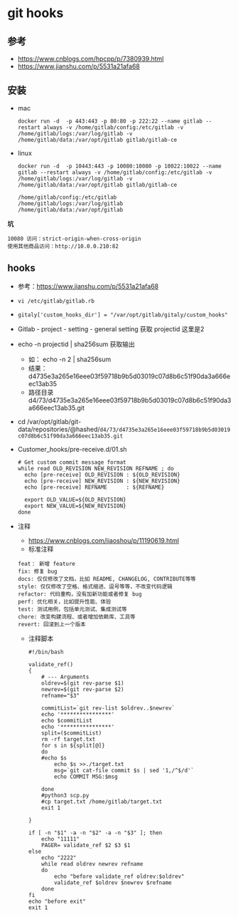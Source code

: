 # git hooks



## 参考

* https://www.cnblogs.com/hpcpp/p/7380939.html
* https://www.jianshu.com/p/5531a21afa68

## 安装

* mac

  ```shell
  docker run -d  -p 443:443 -p 80:80 -p 222:22 --name gitlab --restart always -v /home/gitlab/config:/etc/gitlab -v /home/gitlab/logs:/var/log/gitlab -v /home/gitlab/data:/var/opt/gitlab gitlab/gitlab-ce
  ```

* linux

  ```
  docker run -d  -p 10443:443 -p 10080:10080 -p 10022:10022 --name gitlab --restart always -v /home/gitlab/config:/etc/gitlab -v /home/gitlab/logs:/var/log/gitlab -v /home/gitlab/data:/var/opt/gitlab gitlab/gitlab-ce
  
  /home/gitlab/config:/etc/gitlab
  /home/gitlab/logs:/var/log/gitlab
  /home/gitlab/data:/var/opt/gitlab
  ```

**坑**

```
10080 访问：strict-origin-when-cross-origin
使用其他商品访问：http://10.0.0.210:82
```



## hooks

* 参考：https://www.jianshu.com/p/5531a21afa68
* `vi /etc/gitlab/gitlab.rb` 
* `gitaly['custom_hooks_dir'] = "/var/opt/gitlab/gitaly/custom_hooks"`



* Gitlab - project - setting - general setting  获取 projectid  这里是2
* echo -n projectid | sha256sum   获取输出
  * 如： echo -n 2 | sha256sum  
  * 结果： d4735e3a265e16eee03f59718b9b5d03019c07d8b6c51f90da3a666eec13ab35
  * 路径目录 d4/73/d4735e3a265e16eee03f59718b9b5d03019c07d8b6c51f90da3a666eec13ab35.git

* cd /var/opt/gitlab/git-data/repositories/@hashed/`d4/73/d4735e3a265e16eee03f59718b9b5d03019c07d8b6c51f90da3a666eec13ab35.git`



* Customer_hooks/pre-receive.d/01.sh

  ```
  # Get custom commit message format
  while read OLD_REVISION NEW_REVISION REFNAME ; do
    echo [pre-receive] OLD_REVISION : ${OLD_REVISION}
    echo [pre-receive] NEW_REVISION : ${NEW_REVISION}
    echo [pre-receive] REFNAME      : ${REFNAME}
  
    export OLD_VALUE=${OLD_REVISION}
    export NEW_VALUE=${NEW_REVISION}
  done
  ```

  

* 注释

  * https://www.cnblogs.com/jiaoshou/p/11190619.html
  * 标准注释

  ```
  feat： 新增 feature
  fix: 修复 bug
  docs: 仅仅修改了文档，比如 README, CHANGELOG, CONTRIBUTE等等
  style: 仅仅修改了空格、格式缩进、逗号等等，不改变代码逻辑
  refactor: 代码重构，没有加新功能或者修复 bug
  perf: 优化相关，比如提升性能、体验
  test: 测试用例，包括单元测试、集成测试等
  chore: 改变构建流程、或者增加依赖库、工具等
  revert: 回滚到上一个版本
  ```

  * 注释脚本

    ```shell 
    #!/bin/bash
    
    validate_ref()
    {
        # --- Arguments
        oldrev=$(git rev-parse $1)
        newrev=$(git rev-parse $2)
        refname="$3"
    
        commitList=`git rev-list $oldrev..$newrev`
        echo '****************'
        echo $commitList
        echo '****************'
        split=($commitList)
        rm -rf target.txt
        for s in ${split[@]}
        do
        #echo $s
            echo $s >>./target.txt
            msg=`git cat-file commit $s | sed '1,/^$/d'`
            echo COMMIT MSG:$msg
    
        done
        #python3 scp.py
        #cp target.txt /home/gitlab/target.txt
        exit 1
    
    }
    
    if [ -n "$1" -a -n "$2" -a -n "$3" ]; then
        echo "11111"
        PAGER= validate_ref $2 $3 $1
    else
        echo "2222"
        while read oldrev newrev refname
        do
            echo "before validate_ref oldrev:$oldrev"
            validate_ref $oldrev $newrev $refname
        done
    fi
    echo "before exit"
    exit 1
    ```

    